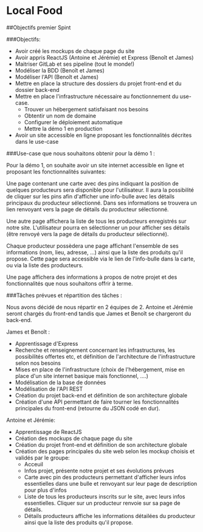 # Local Food



##Objectifs premier Spint

###Objectifs:

- Avoir créé les mockups de chaque page du site
- Avoir appris ReactJS (Antoine et Jérémie) et Express (Benoît et James)
- Maitriser GitLab et ses pipeline (tout le monde!)
- Modéliser la BDD (Benoît et James)
- Modéliser l'API (Benoît et James)
- Mettre en place la structure des dossiers du projet front-end et du dossier back-end
- Mettre en place l'infrastructure nécessaire au fonctionnement du use-case.
  - Trouver un hébergement satisfaisant nos besoins
  - Obtentir un nom de domaine
  - Configurer le déploiement automatique
  - Mettre la démo 1 en production
- Avoir un site accessible en ligne proposant les fonctionnalités décrites dans le use-case



###Use-case que nous souhaitons obtenir pour la démo 1 :

Pour la démo 1, on souhaite avoir un site internet accessible en ligne et proposant les fonctionnalités suivantes:

Une page contenant une carte avec des pins indiquant la position de quelques producteurs sera disponible pour l'utilisateur. Il aura la possibilité de cliquer sur les pins afin d'afficher une info-bulle avec les détails principaux du producteur sélectionné. Dans ses informations se trouvera un lien renvoyant vers la page de détails du producteur sélectionné.

Une autre page affichera la liste de tous les producteurs enregistrés sur notre site. L'utilisateur pourra en sélectionner un pour afficher ses détails (être renvoyé vers la page de détails du producteur sélectionné).

Chaque producteur possèdera une page affichant l'ensemble de ses informations (nom, lieu, adresse, ...) ainsi que la liste des produits qu'il propose. Cette page sera accessible via le lien de l'info-bulle dans la carte, ou via la liste des producteurs.

Une page affichera des informations à propos de notre projet et des fonctionnalités que nous souhaitons offrir à terme.



###Tâches prévues et répartition des tâches :

Nous avons décidé de nous répartir en 2 équipes de 2. Antoine et Jérémie seront chargés du front-end tandis que James et Benoît se chargeront du back-end.



James et Benoît :

- Apprentissage d'Express
- Recherche et renseignement concernant les infrastructures, les possibilités offertes etc, et définition de l'architecture de l'infrastructure selon nos besoins
- Mises en place de l'infrastructure (choix de l'hébergement, mise en place d'un site internet basique mais fonctionnel, ....)
- Modélisation de la base de données
- Modélisation de l'API REST
- Création du projet back-end et définition de son architecture globale
- Création d'une API permettant de faire tourner les fonctionnalités principales du front-end (retourne du JSON codé en dur).



Antoine et Jérémie:

- Apprentissage de ReactJS
- Création des mockups de chaque page du site
- Création du projet front-end et définition de son architecture globale
- Création des pages principales du site web selon les mockup choisis et validés par le groupe:
  - Acceuil
  - Infos projet, présente notre projet et ses évolutions prévues
  - Carte avec pin des producteurs permettant d'afficher leurs infos essentielles dans une bulle et renvoyant sur leur page de description pour plus d'infos
  - Liste de tous les producteurs inscrits sur le site, avec leurs infos essentielles. Cliquer sur un producteur renvoie sur sa page de détails.
  - Détails producteurs affiche les informations détailées du producteur ainsi que la liste des produits qu'il propose.